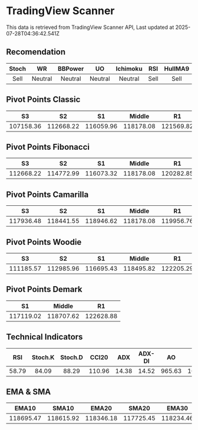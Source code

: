 # TradingView Scanner
This data is retrieved from TradingView Scanner API, Last updated at 2025-07-28T04:36:42.541Z

## Recomendation
| Stoch | WR | BBPower | UO | Ichimoku | RSI | HullMA9 |
| :---: | :---: | :---: | :---: | :---: | :---: | :---: |
| Sell | Neutral | Neutral | Neutral | Neutral | Sell | Sell |

## Pivot Points Classic
| S3 | S2 | S1 | Middle | R1 | R2 | R3 |
| :---: | :---: | :---: | :---: | :---: | :---: | :---: |
| 107158.36 | 112668.22 | 116059.96 | 118178.08 | 121569.82 | 123687.94 | 129197.80 |

## Pivot Points Fibonacci
| S3 | S2 | S1 | Middle | R1 | R2 | R3 |
| :---: | :---: | :---: | :---: | :---: | :---: | :---: |
| 112668.22 | 114772.99 | 116073.32 | 118178.08 | 120282.85 | 121583.18 | 123687.94 |

## Pivot Points Camarilla
| S3 | S2 | S1 | Middle | R1 | R2 | R3 |
| :---: | :---: | :---: | :---: | :---: | :---: | :---: |
| 117936.48 | 118441.55 | 118946.62 | 118178.08 | 119956.76 | 120461.83 | 120966.90 |

## Pivot Points Woodie
| S3 | S2 | S1 | Middle | R1 | R2 | R3 |
| :---: | :---: | :---: | :---: | :---: | :---: | :---: |
| 111185.57 | 112985.96 | 116695.43 | 118495.82 | 122205.29 | 124005.68 | 127715.15 |

## Pivot Points Demark
| S1 | Middle | R1 |
| :---: | :---: | :---: |
| 117119.02 | 118707.62 | 122628.88 |

## Technical Indicators
| RSI | Stoch.K | Stoch.D | CCI20 | ADX | ADX-DI | AO | Mom | MACD | MACD | W.R | HullMA9 |
| :---: | :---: | :---: | :---: | :---: | :---: | :---: | :---: | :---: | :---: | :---: | :---: |
| 58.79 | 84.09 | 88.29 | 110.96 | 14.38 | 14.52 | 965.63 | 1065.13 | 323.12 | 109.33 | -23.44 | 119578.15 |

## EMA & SMA
| EMA10 | SMA10 | EMA20 | SMA20 | EMA30 | SMA30 | EMA50 | SMA50 | EMA100 | SMA100 | EMA200 | SMA200 |
| :---: | :---: | :---: | :---: | :---: | :---: | :---: | :---: | :---: | :---: | :---: | :---: |
| 118695.47 | 118615.92 | 118346.18 | 117725.45 | 118234.46 | 118038.85 | 118070.78 | 118158.68 | 116988.85 | 118313.58 | 114257.93 | 113482.37 |